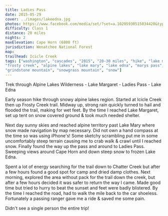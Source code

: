 ```yaml
---
title: Ladies Pass
date: 2015-05-29
cover: ../images/lakeedna.jpg
photos: https://www.facebook.com/media/set/?set=a.10205930515034420&type=1&l=d60ef1ba97
difficulty: Class 1
distance: 20 miles
nights: 2
maxElevation: Cape Horn (6800 ft)
jurisdiction: Wenatchee National Forest
map:
trailhead: Icicle Creek
tags: ["washington", "cascades", "2015", "20-30 miles", "hike", "lake margaret", "icicle creek",
"frosty creek", "alpine lakes", "lake mary", "lake edna", "marys pass", "ladies pass", "frosty pass",
"grindstone mountain", "snowgrass mountain", "snow"]
---
```


Trek through Alpine Lakes Wilderness - Lake Margaret - Ladies Pass - Lake Edna

Early season hike through snowy alpine lakes region.  Started at Icicle Creek
then up Frosty Creek trail.  Midway up, strong rain quickly turned to hail and
flooded the trail, making for wet feet.  By the time I reached Lake Margaret,
set up tent on snow covered ground & took much needed shelter.

Next day sunny skies and reached alpine territory past Lake Mary where snow made navigation by map necessary.
Did not own a hand compass at the time so was using iPhone's!  Some sketchy
scrambling put me in some uncomfortably steep terrain causing me to crab walk
& crawl until I reached snow.  Finally found the way up the pass and around to
Ladies Pass.  Sweeping views around Cape Horn and down steep snow to frozen Lake Edna.

Spent a lot of energy searching for the trail down to Chatter Creek but after
a few hours found a good spot for camp and dried damp clothes.  Next morning,
explored the area without pack for the trail down the creek, but after a few
hours decided it was safer to return the way I came.  Made good time but
tried to hurry to beat the sunset and feet were badly blistered.  By the time
I reached the road, had to walk the mile back to the car shoeless.  Fortunately
a passing ranger gave me a ride & saved me some pain.

Didn't see a single person the entire trip!

